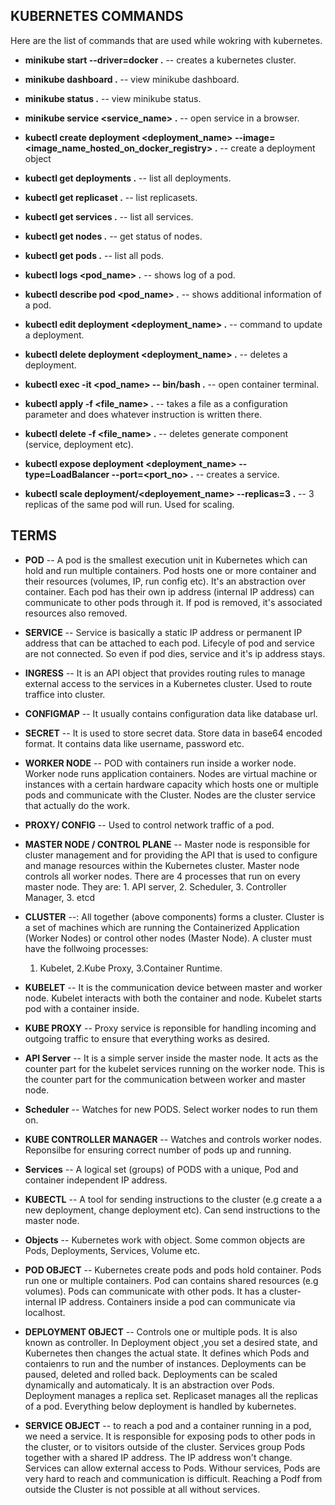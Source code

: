 ## KUBERNETES COMMANDS

Here are the list of commands that are used while wokring with kubernetes.

- **minikube start --driver=docker .** -- creates a kubernetes cluster.

- **minikube dashboard .** -- view minikube dashboard.

- **minikube status .** -- view minikube status.

- **minikube service <service_name> .** -- open service in a browser.

- **kubectl create deployment <deployment_name> --image=<image_name_hosted_on_docker_registry> .** -- create a deployment object

- **kubectl get deployments .** -- list all deployments.

- **kubectl get replicaset .** -- list replicasets.

- **kubectl get services .** -- list all services.

- **kubectl get nodes .** -- get status of nodes.

- **kubectl get pods .** -- list all pods.

- **kubectl logs <pod_name> .** -- shows log of a pod.

- **kubectl describe pod <pod_name> .** -- shows additional information of a pod.

- **kubectl edit deployment <deployment_name> .** -- command to update a deployment.

- **kubectl delete deployment <deployment_name> .** -- deletes a deployment.

- **kubectl exec -it <pod_name> -- bin/bash .** -- open container terminal.

- **kubectl apply -f <file_name> .** -- takes a file as a configuration parameter and does whatever instruction is written there.

- **kubectl delete -f <file_name> .** -- deletes generate component (service, deployment etc).

- **kubectl expose deployment <deployment_name> --type=LoadBalancer --port=<port_no> .** -- creates a service.

- **kubectl scale deployment/<deployement_name> --replicas=3 .** -- 3 replicas of the same pod will run. Used for scaling.

## TERMS

- **POD** -- A pod is the smallest execution unit in Kubernetes which can hold and run multiple containers. Pod hosts one or more container and their resources (volumes, IP, run config etc). It's an abstraction over container. Each pod has their own ip address (internal IP address) can communicate to other pods through it. If pod is removed, it's associated resources also removed.

- **SERVICE** -- Service is basically a static IP address or permanent IP address that can be attached to each pod. Lifecyle of pod and service are not connected. So even if pod dies, service and it's ip address stays.

- **INGRESS** -- It is an API object that provides routing rules to manage external access to the services in a Kubernetes cluster. Used to route traffice into cluster.

- **CONFIGMAP** -- It usually contains configuration data like database url.

- **SECRET** -- It is used to store secret data. Store data in base64 encoded format. It contains data like username, password etc.

- **WORKER NODE** -- POD with containers run inside a worker node. Worker node runs application containers. Nodes are virtual machine or instances with a certain hardware capacity which hosts one or multiple pods and communicate with the Cluster. Nodes are the cluster service that actually do the work.

- **PROXY/ CONFIG** -- Used to control network traffic of a pod.

- **MASTER NODE / CONTROL PLANE** -- Master node is responsible for cluster management and for providing the API that is used to configure and manage resources within the Kubernetes cluster. Master node controls all worker nodes. There are 4 processes that run on every master node. They are: 1. API server, 2. Scheduler, 3. Controller Manager, 3. etcd

- **CLUSTER** --: All together (above components) forms a cluster. Cluster is a set of machines which are running the Containerized Application (Worker Nodes) or control other nodes (Master Node). A cluster must have the follwoing processes:

  1. Kubelet, 2.Kube Proxy, 3.Container Runtime.

- **KUBELET** -- It is the communication device between master and worker node. Kubelet interacts with both the container and node. Kubelet starts pod with a container inside.

- **KUBE PROXY** -- Proxy service is reponsible for handling incoming and outgoing traffic to ensure that everything works as desired.

- **API Server** -- It is a simple server inside the master node. It acts as the counter part for the kubelet services running on the worker node. This is the counter part for the communication between worker and master node.

- **Scheduler** -- Watches for new PODS. Select worker nodes to run them on.

- **KUBE CONTROLLER MANAGER** -- Watches and controls worker nodes. Reponsilbe for ensuring correct number of pods up and running.

- **Services** -- A logical set (groups) of PODS with a unique, Pod and container independent IP address.

- **KUBECTL** -- A tool for sending instructions to the cluster (e.g create a a new deployment, change deployment etc). Can send instructions to the master node.

- **Objects** -- Kubernetes work with object. Some common objects are Pods, Deployments, Services, Volume etc.

- **POD OBJECT** -- Kubernetes create pods and pods hold container. Pods run one or multiple containers. Pod can contains shared resources (e.g volumes). Pods can communicate with other pods. It has a cluster-internal IP address. Containers inside a pod can communicate via localhost.

- **DEPLOYMENT OBJECT** -- Controls one or multiple pods. It is also known as controller. In Deployment object ,you set a desired state, and Kubernetes then changes the actual state. It defines which Pods and contaienrs to run and the number of instances. Deployments can be paused, deleted and rolled back. Deployments can be scaled dynamically and automaticaly. It is an abstraction over Pods. Deployment manages a replica set. Replicaset manages all the replicas of a pod. Everything below deployment is handled by kubernetes.

- **SERVICE OBJECT** -- to reach a pod and a container running in a pod, we need a service. It is responsible for exposing pods to other pods in the cluster, or to visitors outside of the cluster. Services group Pods together with a shared IP address. The IP address won't change. Services can allow external access to Pods. Withour services, Pods are very hard to reach and communication is difficult. Reaching a Podf from outside the Cluster is not possible at all without services.
